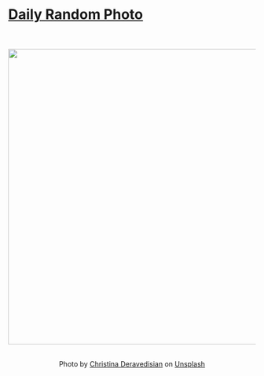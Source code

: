 # [Daily Random Photo](https://www.dailyrandomphoto.com/)

<div align="center">
  <br>
  <br>
  <a href="https://www.dailyrandomphoto.com/p/2021/2021-10-11/"><img src="https://images.unsplash.com/photo-1615454789101-f0211ca4109f?crop=entropy&cs=tinysrgb&fit=max&fm=jpg&ixid=Mnw3NzUwOHwwfDF8cmFuZG9tfHx8fHx8fHx8MTYzMzkxMTQ2Mg&ixlib=rb-1.2.1&q=80&w=1080" width="600px"></a>
  <br>
  <br>
  <p class="has-text-grey">Photo by <a href="https://unsplash.com/@92designed?utm_source=Daily%20Random%20Photo&amp;utm_medium=referral" target="_blank" rel="noopener noreferrer">Christina Deravedisian</a> on <a href="https://unsplash.com/photos/a3u_KKKWNy8?utm_source=Daily%20Random%20Photo&amp;utm_medium=referral" target="_blank" rel="noopener noreferrer">Unsplash</a></p>
</div>
